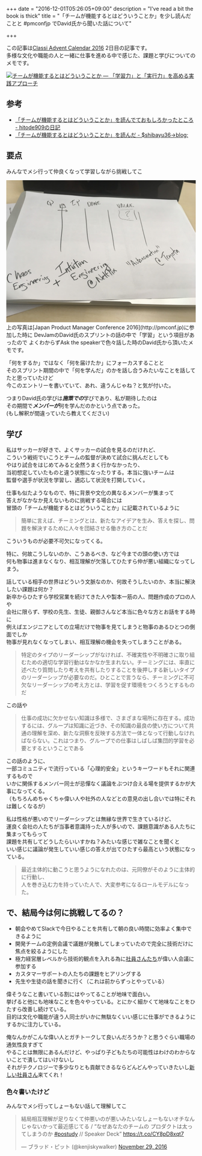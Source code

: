 +++
date = "2016-12-01T05:26:05+09:00"
description = "I've read a bit the book is thick"
title = "「チームが機能するとはどういうことか」を少し読んだことと #pmconfjp でDavid氏から聞いた話について"

+++

この記事は[Classi Advent Calendar 2016](http://qiita.com/advent-calendar/2016/classi) 2日目の記事です。  
多様な文化や職能の人と一緒に仕事を進める中で感じた、課題と学びについてのメモです。

<a href="https://www.amazon.co.jp/%E3%83%81%E3%83%BC%E3%83%A0%E3%81%8C%E6%A9%9F%E8%83%BD%E3%81%99%E3%82%8B%E3%81%A8%E3%81%AF%E3%81%A9%E3%81%86%E3%81%84%E3%81%86%E3%81%93%E3%81%A8%E3%81%8B-%E2%80%95-%E3%80%8C%E5%AD%A6%E7%BF%92%E5%8A%9B%E3%80%8D%E3%81%A8%E3%80%8C%E5%AE%9F%E8%A1%8C%E5%8A%9B%E3%80%8D%E3%82%92%E9%AB%98%E3%82%81%E3%82%8B%E5%AE%9F%E8%B7%B5%E3%82%A2%E3%83%97%E3%83%AD%E3%83%BC%E3%83%81-%E3%82%A8%E3%82%A4%E3%83%9F%E3%83%BC%E3%83%BB%EF%BC%A3%E3%83%BB%E3%82%A8%E3%83%89%E3%83%A2%E3%83%B3%E3%83%89%E3%82%BD%E3%83%B3-ebook/dp/B00N8J1NPQ%3FSubscriptionId%3D0AVSM5SVKRWTFMG7ZR82%26tag%3D13nightcrows-22%26linkCode%3Dxm2%26camp%3D2025%26creative%3D165953%26creativeASIN%3DB00N8J1NPQ" target="_blank" title="チームが機能するとはどういうことか ― 「学習力」と「実行力」を高める実践アプローチ"><img src="http://ecx.images-amazon.com/images/I/51LLWrUphuL.jpg" width="220" height="300" alt="チームが機能するとはどういうことか ― 「学習力」と「実行力」を高める実践アプローチ" /></a>


## 参考

- [「チームが機能するとはどういうことか」を読んでておもしろかったところ - hitode909の日記](http://blog.sushi.money/entry/2016/11/21/114407)
- [「チームが機能するとはどういうことか」を読んだ - $shibayu36->blog;](http://blog.shibayu36.org/entry/2016/09/24/235335)


## 要点

みんなでメシ行って仲良くなって学習しながら挑戦してこ

<img src="/images/pmconf-david.jpg">  
上の写真は[Japan Product Manager Conference 2016](http://pmconf.jp)に参加した時に  
DevJamのDavid氏のスプリントの話の中で「学習」という項目があったので  
よくわからずAsk the speakerで色々話した時のDavid氏から頂いたメモです。  

「何をするか」ではなく「何を届けたか」にフォーカスすることと  
そのスプリント期間の中で「何を学んだ」のかを話し合うみたいなことを話してたと思っていたけど  
今このエントリーを書いていて、あれ、違うんじゃね？と気が付いた。  

つまりDavid氏の学びは***施策での***学びであり、私が期待したのは  
その期間で***メンバーが***何を学んだのかという点であった。  
(もし解釈が間違っていたら教えてください)

## 学び

私はサッカーが好きで、よくサッカーの試合を見るのだけれど、  
こういう戦術でいこうとチームの監督が決めて試合に挑んだとしても  
やはり試合をはじめてみると全然うまく行かなかったり、  
当初想定していたものと違う状態になったりする。本当に強いチームは  
監督や選手が状況を学習し、適応して状況を打開していく。  

仕事も似たようなもので、特に背景や文化の異なるメンバーが集まって  
答えがなかなか見えないものに挑戦する場合には  
冒頭の「チームが機能するとはどういうことか」に記載されているように  

> 簡単に言えば、チーミングとは、新たなアイデアを生み、答えを探し、問題を解決するために人々を団結させる働き方のことだ

こういうものが必要不可欠になってくる。  

特に、何故こうしないのか、こうあるべき、など今までの頭の使い方では  
何も物事は進まなくなり、相互理解が欠落してひたすら仲が悪い組織になってしまう。  

話している相手の世界はどういう文脈なのか、何故そうしたいのか、本当に解決したい課題は何か？  
新卒からひたすら学校営業を続けてきた人や製本一筋の人、問題作成のプロの人や  
会社に限らず、学校の先生、生徒、親御さんなど本当に色々な方とお話をする時に  
例えばエンジニアとしての立場だけで物事を見てしまうと物事のあるひとつの側面でしか  
物事が見れなくなってしまい、相互理解の機会を失ってしまうことがある。  

> 特定のタイプのリーダーシップがなければ、不確実性や不明確さに取り組むための適切な学習行動はなかなか生まれない。チーミングには、率直に述べたり質問したり考えを共有したりすることを後押しする新しいタイプのリーダーシップが必要なのだ。ひとことで言うなら、チーミングに不可欠なリーダーシップの考え方とは、学習を促す環境をつくろうとするものだ  

この話や

> 仕事の成功に欠かせない知識は多様で、さまざまな場所に存在する。成功するには、グループは知識に近づき、その知識の最良の使い方について共通の理解を深め、新たな洞察を反映する方法で一体となって行動しなければならない。これはつまり、グループでの仕事はしばしば集団的学習を必要とするということである  

この話のように、  
一部コミュニティで流行っている「心理的安全」というキーワードもそれに関連するもので  
いかに関係するメンバー同士が忌憚なく議論をぶつけ合える場を提供するかが大事になってくる。  
（もちろんめちゃくちゃ偉い人や社外の人などとの意見の出し合いでは特にそれは難しくなるが）

私は性格が悪いのでリーダーシップとは無縁な世界で生きているけど、  
運良く会社の人たちが当事者意識持った人が多いので、課題意識がある人たちに集まってもらって  
課題を共有してどうしたらいいすかね？みたいな感じで雑なことを聞くと  
いい感じに議論が発生していい感じの答えが出てひたすら最高という状態になっている。  

> 最近主体的に動こうと思うようになれたのは、元同僚がそのように主体的に行動し、  
> 人を巻き込む力を持っていた人で、大変参考になるロールモデルになった。  

## で、結局今は何に挑戦してるの？

- 朝会やめてSlackで今日やることを共有して朝の良い時間に効率よく集中できるように
- 開発チームの定例会議で議題が発散してしまっていたので完全に技術だけに焦点を絞るようにした
- 極力経営層レベルから技術的観点を入れる為に[社員さんたち](https://www.wantedly.com/companies/classi/projects)が偉い人会議に参加する
- カスタマーサポートの人たちの課題をヒアリングする
- 先生や生徒の話を聞きに行く（これは前からずっとやっている）

偉そうなこと書いている割にはやってることが地味で面白い。  
挙げると他にも地味なことを色々やっている。とにかく細かくて地味なことをひたすら改善し続けている。  
目的は文化や職能が違う人同士がいかに無駄なくいい感じに仕事ができるようにするかに注力している。  

俺なんかがこんな偉い人とガチトークして良いんだろうか？と思うぐらい職場の通気性良すぎて  
やることは無限にあるんだけど、やっぱり子どもたちの可能性はわけのわからないことで潰してはいけないし  
それがテクノロジーで多少なりとも貢献できるならどんどんやっていきたいし[新しい社員さん](https://www.wantedly.com/companies/classi/projects)来てくれ！  

### 色々書いたけど

みんなでメシ行ってしょーもない話して理解してこ

<blockquote class="twitter-tweet" data-lang="en"><p lang="ja" dir="ltr">結局相互理解が足りなくて仲悪いのが悪いみたいなしょーもないオチなんじゃないかって最近感じてる / “なぜあなたのチームの プロダクトは太ってしまうのか <a href="https://twitter.com/hashtag/postudy?src=hash">#postudy</a> // Speaker Deck” <a href="https://t.co/CY8pD8xqt7">https://t.co/CY8pD8xqt7</a></p>&mdash; ブラッド・ピット (@kenjiskywalker) <a href="https://twitter.com/kenjiskywalker/status/803617958056427522">November 29, 2016</a></blockquote> <script async src="//platform.twitter.com/widgets.js" charset="utf-8"></script>
